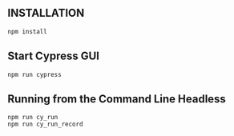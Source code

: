 ## INSTALLATION

```
npm install

```

## Start Cypress GUI

```
npm run cypress
```

## Running from the Command Line Headless

```
npm run cy_run
npm run cy_run_record

```
